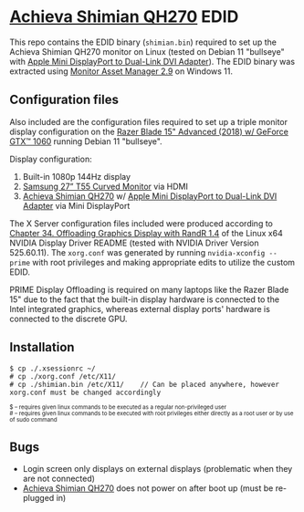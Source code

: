 # [Achieva Shimian QH270](https://www.amazon.com/Refurbished-ACHIEVA-SHIMIAN-QH270-2560x1440/dp/B00MDDN0HC) EDID

This repo contains the EDID binary (```shimian.bin```) required to set up the Achieva Shimian QH270 monitor on Linux (tested on Debian 11 "bullseye" with [Apple Mini DisplayPort to Dual-Link DVI Adapter](https://www.apple.com/sg_smb_5200/shop/product/MB571Z/A/mini-displayport-to-dual-link-dvi-adapter)).
The EDID binary was extracted using [Monitor Asset Manager 2.9](https://www.entechtaiwan.com/util/moninfo.shtm) on Windows 11.

## Configuration files

Also included are the configuration files required to set up a triple monitor display configuration on the [Razer Blade 15" Advanced (2018) w/ GeForce GTX™ 1060](https://mysupport.razer.com/app/answers/detail/a_id/2572/~/at-a-glance%3A-razer-blade-15-advanced-%282018%29-%7C-rz09-0238x) running Debian 11 "bullseye".

Display configuration:
1) Built-in 1080p 144Hz display
2) [Samsung 27” T55 Curved Monitor](https://www.samsung.com/us/computing/monitors/curved/27-t55-curved-monitor-lc27t550fdnxza/) via HDMI
3) [Achieva Shimian QH270](https://www.amazon.com/Refurbished-ACHIEVA-SHIMIAN-QH270-2560x1440/dp/B00MDDN0HC) w/ [Apple Mini DisplayPort to Dual-Link DVI Adapter](https://www.apple.com/sg_smb_5200/shop/product/MB571Z/A/mini-displayport-to-dual-link-dvi-adapter) via Mini DisplayPort

The X Server configuration files included were produced according to [Chapter 34. Offloading Graphics Display with RandR 1.4](http://us.download.nvidia.com/XFree86/Linux-x86_64/525.60.11/README/randr14.html) of the Linux x64 NVIDIA Display Driver README (tested with NVIDIA Driver Version 525.60.11).
The ```xorg.conf``` was generated by running ```nvidia-xconfig --prime``` with root privileges and making appropriate edits to utilize the custom EDID.

PRIME Display Offloading is required on many laptops like the Razer Blade 15" due to the fact that the built-in display hardware is connected to the Intel integrated graphics, whereas external display ports' hardware is connected to the discrete GPU.

## Installation

```
$ cp ./.xsessionrc ~/
# cp ./xorg.conf /etc/X11/
# cp ./shimian.bin /etc/X11/    // Can be placed anywhere, however xorg.conf must be changed accordingly
```

<sup>
    <sub>
        $ – requires given linux commands to be executed as a regular non-privileged user <br />
        # – requires given linux commands to be executed with root privileges either directly as a root user or by use of sudo command
    </sub>
</sup>

## Bugs

 - Login screen only displays on external displays (problematic when they are not connected)
 - [Achieva Shimian QH270](https://www.amazon.com/Refurbished-ACHIEVA-SHIMIAN-QH270-2560x1440/dp/B00MDDN0HC) does not power on after boot up (must be re-plugged in)